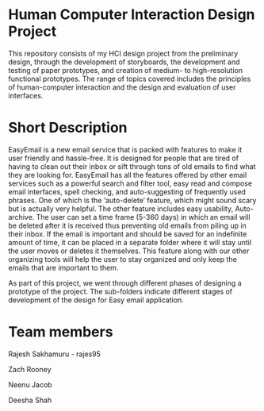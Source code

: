 # Human Computer Interaction Design Project

This repository consists of my HCI design project from the preliminary design, through the development of storyboards, the development and testing of paper prototypes, and creation of medium- to high-resolution functional prototypes. The range of topics covered includes the principles of human-computer interaction and the design and evaluation of user interfaces.

# Short Description

EasyEmail is a new email service that is packed with features to make it user friendly and
hassle-free. It is designed for people that are tired of having to clean out their inbox or sift
through tons of old emails to find what they are looking for. EasyEmail has all the features
offered by other email services such as a powerful search and filter tool, easy read and
compose email interfaces, spell checking, and auto-suggesting of frequently used phrases. One
of which is the ‘auto-delete’ feature, which might sound scary but is actually very helpful. The
other feature includes easy usability, Auto-archive. The user can set a time frame (5-360 days)
in which an email will be deleted after it is received thus preventing old emails from piling up in
their inbox. If the email is important and should be saved for an indefinite amount of time, it can
be placed in a separate folder where it will stay until the user moves or deletes it themselves.
This feature along with our other organizing tools will help the user to stay organized and only
keep the emails that are important to them.


As part of this project, we went through different phases of designing a prototype of the project.
The sub-folders indicate different stages of development of the design for Easy email
application.

# Team members
Rajesh Sakhamuru - rajes95

Zach Rooney

Neenu Jacob

Deesha Shah
